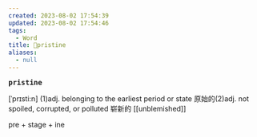 ```yaml
---
created: 2023-08-02 17:54:39
updated: 2023-08-02 17:54:46
tags:
  - Word
title: 📖pristine
aliases:
  - null
---
```


<pre><strong>pristine</strong></pre>
[ˈprɪsti:n]
(1)adj. belonging to the earliest period or state 原始的(2)adj. not spoiled, corrupted, or polluted 崭新的
[[unblemished]]

pre + stage + ine